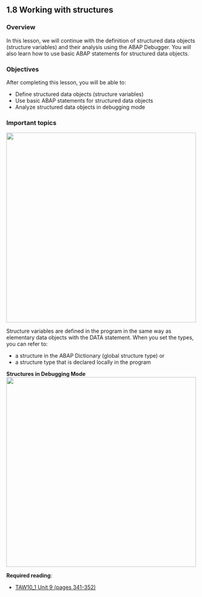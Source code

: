 ## 1.8 Working with structures

### Overview
In this lesson, we will continue with the definition of structured data objects (structure variables) and their analysis using the ABAP Debugger. You will also learn how to use basic ABAP statements for structured data objects.

### Objectives

After completing this lesson, you will be able to:
- Define structured data objects (structure variables)
- Use basic ABAP statements for structured data objects
- Analyze structured data objects in debugging mode

### Important topics

<img src="https://github.com/msg-CareerPaths/sap-abap-internship/assets/139317079/af1de5b3-bdef-40c3-b6a4-bbd616ae6d3c" width="500">

Structure variables are defined in the program in the same way as elementary data objects with the DATA statement. When you set the types, you can refer to:
- a structure in the ABAP Dictionary (global structure type) or
- a structure type that is declared locally in the program

**Structures in Debugging Mode**
<img src="https://github.com/msg-CareerPaths/sap-abap-internship/assets/139317079/5f10af74-a20c-4698-b94e-a04339d5c4fd" width="500">

**Required reading**:
- [TAW10_1 Unit 9 (pages 341-352)](https://msggroup.sharepoint.com/:b:/r/sites/msteams_f974e3/Freigegebene%20Dokumente/General/SAP%20Summer%20School%202023/Training%20materials/TAW/TAW10_1_EN_Col92_FV_Part_NSC.pdf?csf=1&web=1&e=qJJmzd)
